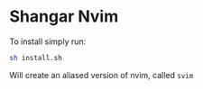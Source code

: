 # Shangar Nvim

To install simply run:

```bash
sh install.sh
```

Will create an aliased version of nvim, called `svim`

